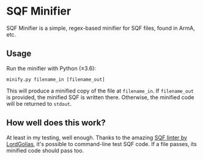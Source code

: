 # SQF Minifier

SQF Minifier is a simple, regex-based minifier for SQF files, found in ArmA, etc.

## Usage

Run the minifier with Python (≥3.6):

    minify.py filename_in [filename_out]

This will produce a minified copy of the file at `filename_in`. If `filename_out` is provided, the minified SQF is written there. Otherwise, the minified code will be returned to `stdout`.

## How well does this work?

At least in my testing, well enough. Thanks to the amazing [SQF linter by LordGolias](https://github.com/LordGolias/sqf), it's possible to command-line test SQF code. If a file passes, its minified code should pass too.
